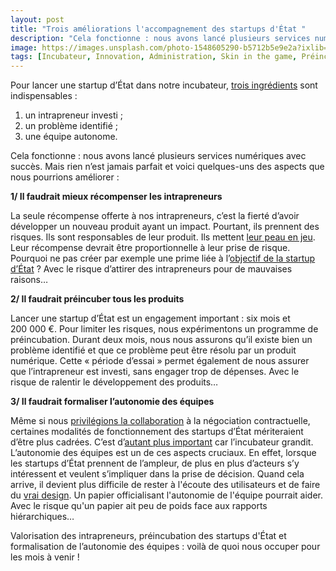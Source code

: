 ```yaml
---
layout: post
title: "Trois améliorations l'accompagnement des startups d'État "
description: "Cela fonctionne : nous avons lancé plusieurs services numériques avec succès. Mais rien n’est jamais parfait et voici quelques-uns des aspects que nous pourrions améliorer :"
image: https://images.unsplash.com/photo-1548605290-b5712b5e9e2a?ixlib=rb-1.2.1&ixid=eyJhcHBfaWQiOjEyMDd9&auto=format&fit=crop&w=1200&q=80
tags: [Incubateur, Innovation, Administration, Skin in the game, Préincubation, Autonomie]
---
```


Pour lancer une startup d’État dans notre incubateur, [trois ingrédients]([https://f14e.fr/2020/05/07/conditions-startup-d-etat/]) sont indispensables :

1. un intrapreneur investi ;
2. un problème identifié ;
3. une équipe autonome.

Cela fonctionne : nous avons lancé plusieurs services numériques avec succès. Mais rien n’est jamais parfait et voici quelques-uns des aspects que nous pourrions améliorer :

**1/ Il faudrait mieux récompenser les intrapreneurs**

La seule récompense offerte à nos intrapreneurs, c’est la fierté d’avoir développer un nouveau produit ayant un impact. Pourtant, ils prennent des risques. Ils sont responsables de leur produit. Ils mettent [leur peau en jeu](https://f14e.fr/2019/09/06/skin-in-the-game-startups-detat/). Leur récompense devrait être proportionnelle à leur prise de risque. Pourquoi ne pas créer par exemple une prime liée à l’[objectif de la startup d’État](https://f14e.fr/2019/02/26/des-chevaux-plus-rapides/) ? Avec le risque d’attirer des intrapreneurs pour de mauvaises raisons…

**2/ Il faudrait préincuber tous les produits**

Lancer une startup d’État est un engagement important : six mois et 200 000 €. Pour limiter les risques, nous expérimentons un programme de préincubation. Durant deux mois, nous nous assurons qu’il existe bien un problème identifié et que ce problème peut être résolu par un produit numérique. Cette « période d’essai » permet également de nous assurer que l’intrapreneur est investi, sans engager trop de dépenses. Avec le risque de ralentir le développement des produits…

**3/ Il faudrait formaliser l’autonomie des équipes**

Même si nous [privilégions la collaboration](http://agilemanifesto.org/iso/fr/manifesto.html) à la négociation contractuelle, certaines modalités de fonctionnement des startups d’État mériteraient d’être plus cadrées. C’est d’[autant plus important](https://f14e.fr/2020/02/21/secrets-doc-interne/) car l’incubateur grandit. L’autonomie des équipes est un de ces aspects cruciaux. En effet, lorsque les startups d’État prennent de l’ampleur, de plus en plus d’acteurs s’y intéressent et veulent s’impliquer dans la prise de décision. Quand cela arrive, il devient plus difficile de rester à l'écoute des utilisateurs et de faire du [vrai design](https://f14e.fr/2019/03/29/design-d%C3%A9tat-design-%C3%A9thique/). Un papier officialisant l'autonomie de l'équipe pourrait aider. Avec le risque qu'un papier ait peu de poids face aux rapports hiérarchiques…

Valorisation des intrapreneurs, préincubation des startups d'État et formalisation de l’autonomie des équipes : voilà de quoi nous occuper pour les mois à venir !
